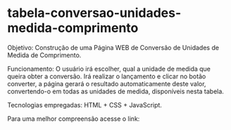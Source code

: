 # tabela-conversao-unidades-medida-comprimento

Objetivo: Construção de uma Página WEB de Conversão de Unidades de Medida de Comprimento.

Funcionamento: O usuário irá escolher, qual a unidade de medida que queira obter a conversão. Irá realizar o lançamento e clicar no botão converter, a página gerará
o resultado automaticamente deste valor, convertendo-o em todas as unidades de medida, disponíveis nesta tabela.

Tecnologias empregadas: HTML + CSS + JavaScript.

Para uma melhor compreensão acesse o link: 
